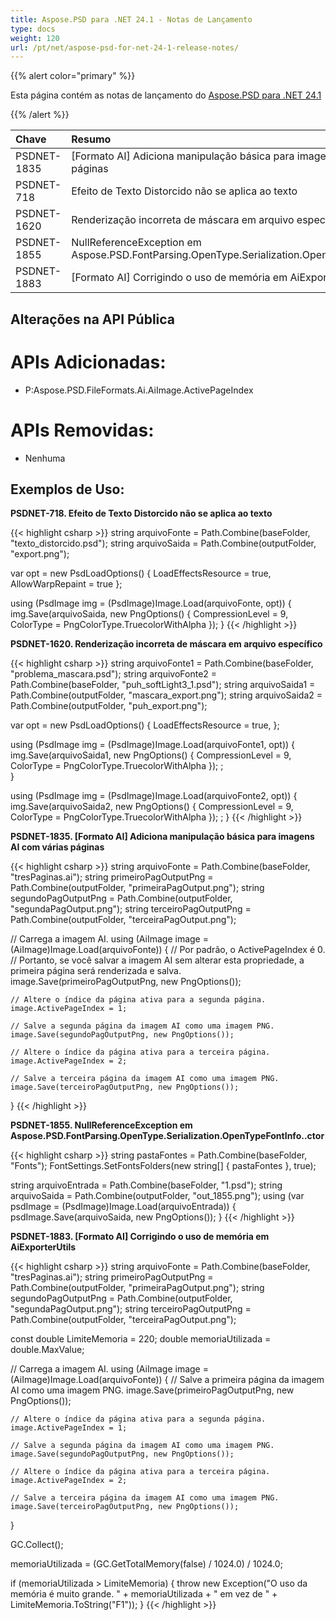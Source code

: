 ```yaml
---
title: Aspose.PSD para .NET 24.1 - Notas de Lançamento
type: docs
weight: 120
url: /pt/net/aspose-psd-for-net-24-1-release-notes/
---
```


{{% alert color="primary" %}}

Esta página contém as notas de lançamento do [Aspose.PSD para .NET 24.1](https://www.nuget.org/packages/Aspose.PSD/)

{{% /alert %}}

| **Chave**   | **Resumo**                                                                                        | **Categoria**|
|:------------|:--------------------------------------------------------------------------------------------------|:------------|
| PSDNET-1835 | [Formato AI] Adiciona manipulação básica para imagens AI com várias páginas                        | Recurso      |
| PSDNET-718  | Efeito de Texto Distorcido não se aplica ao texto                                                 | Erro         |
| PSDNET-1620 | Renderização incorreta de máscara em arquivo específico                                          | Erro         |
| PSDNET-1855 | NullReferenceException em Aspose.PSD.FontParsing.OpenType.Serialization.OpenTypeFontInfo..ctor    | Erro         |
| PSDNET-1883 | [Formato AI] Corrigindo o uso de memória em AiExporterUtils                                      | Erro         |



## **Alterações na API Pública**
# **APIs Adicionadas:**
- P:Aspose.PSD.FileFormats.Ai.AiImage.ActivePageIndex

# **APIs Removidas:**
- Nenhuma


## **Exemplos de Uso:**

**PSDNET-718. Efeito de Texto Distorcido não se aplica ao texto**

{{< highlight csharp >}}
string arquivoFonte = Path.Combine(baseFolder, "texto_distorcido.psd");
string arquivoSaida = Path.Combine(outputFolder, "export.png");

var opt = new PsdLoadOptions()
{
    LoadEffectsResource = true,
    AllowWarpRepaint = true
};

using (PsdImage img = (PsdImage)Image.Load(arquivoFonte, opt))
{
    img.Save(arquivoSaida, new PngOptions() { CompressionLevel = 9, ColorType = PngColorType.TruecolorWithAlpha });
}
{{< /highlight >}}

**PSDNET-1620. Renderização incorreta de máscara em arquivo específico**

{{< highlight csharp >}}
string arquivoFonte1 = Path.Combine(baseFolder, "problema_mascara.psd");
string arquivoFonte2 = Path.Combine(baseFolder, "puh_softLight3_1.psd");
string arquivoSaida1 = Path.Combine(outputFolder, "mascara_export.png");
string arquivoSaida2 = Path.Combine(outputFolder, "puh_export.png");

var opt = new PsdLoadOptions()
{
    LoadEffectsResource = true,
};

using (PsdImage img = (PsdImage)Image.Load(arquivoFonte1, opt))
{
    img.Save(arquivoSaida1, new PngOptions() { CompressionLevel = 9, ColorType = PngColorType.TruecolorWithAlpha }); ;                
}

using (PsdImage img = (PsdImage)Image.Load(arquivoFonte2, opt))
{
    img.Save(arquivoSaida2, new PngOptions() { CompressionLevel = 9, ColorType = PngColorType.TruecolorWithAlpha }); ;
}
{{< /highlight >}}

**PSDNET-1835. [Formato AI] Adiciona manipulação básica para imagens AI com várias páginas**

{{< highlight csharp >}}
string arquivoFonte = Path.Combine(baseFolder, "tresPaginas.ai");
string primeiroPagOutputPng = Path.Combine(outputFolder, "primeiraPagOutput.png");
string segundoPagOutputPng = Path.Combine(outputFolder, "segundaPagOutput.png");
string terceiroPagOutputPng = Path.Combine(outputFolder, "terceiraPagOutput.png");

// Carrega a imagem AI.
using (AiImage image = (AiImage)Image.Load(arquivoFonte))
{
    // Por padrão, o ActivePageIndex é 0.
    // Portanto, se você salvar a imagem AI sem alterar esta propriedade, a primeira página será renderizada e salva.
    image.Save(primeiroPagOutputPng, new PngOptions());

    // Altere o índice da página ativa para a segunda página.
    image.ActivePageIndex = 1;

    // Salve a segunda página da imagem AI como uma imagem PNG.
    image.Save(segundoPagOutputPng, new PngOptions());

    // Altere o índice da página ativa para a terceira página.
    image.ActivePageIndex = 2;

    // Salve a terceira página da imagem AI como uma imagem PNG.
    image.Save(terceiroPagOutputPng, new PngOptions());
}
{{< /highlight >}}

**PSDNET-1855. NullReferenceException em Aspose.PSD.FontParsing.OpenType.Serialization.OpenTypeFontInfo..ctor**

{{< highlight csharp >}}
string pastaFontes = Path.Combine(baseFolder, "Fonts");
FontSettings.SetFontsFolders(new string[] { pastaFontes }, true);

string arquivoEntrada = Path.Combine(baseFolder, "1.psd");
string arquivoSaida = Path.Combine(outputFolder, "out_1855.png");
using (var psdImage = (PsdImage)Image.Load(arquivoEntrada))
{
    psdImage.Save(arquivoSaida, new PngOptions());
}
{{< /highlight >}}

**PSDNET-1883. [Formato AI] Corrigindo o uso de memória em AiExporterUtils**

{{< highlight csharp >}}
string arquivoFonte = Path.Combine(baseFolder, "tresPaginas.ai");
string primeiroPagOutputPng = Path.Combine(outputFolder, "primeiraPagOutput.png");
string segundoPagOutputPng = Path.Combine(outputFolder, "segundaPagOutput.png");
string terceiroPagOutputPng = Path.Combine(outputFolder, "terceiraPagOutput.png");

const double LimiteMemoria = 220;
double memoriaUtilizada = double.MaxValue;

// Carrega a imagem AI.
using (AiImage image = (AiImage)Image.Load(arquivoFonte))
{
    // Salve a primeira página da imagem AI como uma imagem PNG.
    image.Save(primeiroPagOutputPng, new PngOptions());

    // Altere o índice da página ativa para a segunda página.
    image.ActivePageIndex = 1;

    // Salve a segunda página da imagem AI como uma imagem PNG.
    image.Save(segundoPagOutputPng, new PngOptions());

    // Altere o índice da página ativa para a terceira página.
    image.ActivePageIndex = 2;

    // Salve a terceira página da imagem AI como uma imagem PNG.
    image.Save(terceiroPagOutputPng, new PngOptions());
}

GC.Collect();

memoriaUtilizada = (GC.GetTotalMemory(false) / 1024.0) / 1024.0;

if (memoriaUtilizada > LimiteMemoria)
{
    throw new Exception("O uso da memória é muito grande. " + memoriaUtilizada + " em vez de " + LimiteMemoria.ToString("F1"));
}
{{< /highlight >}}
